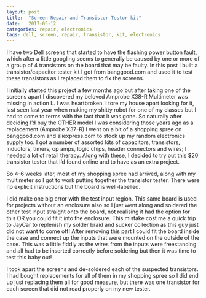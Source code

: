 ```yaml
---
layout: post
title:  "Screen Repair and Transistor Testor kit"
date:   2017-05-12
categories: repair, electronics
tags: dell, screen, repair, transistor, kit, electronics
---
```


I have two Dell screens that started to have the flashing power button fault, which after a little googling seems to generally be caused by one or more of a group of 4 transistors on the board that may be faulty. In this post I built a transistor/capacitor tester kit I got from banggood.com and used it to test these transistors as I replaced them to fix the screens.
 
<!--more-->
 
I initially started this project a few months ago but after taking one of the screens apart I discovered my beloved Amprobe X38-R Multimeter was missing in action L. I was heartbroken. I tore my house apart looking for it, last seen last year when making my shitty robot for one of my classes but I had to come to terms with the fact that it was gone. So naturally after deciding I’d buy the OTHER model I was considering those years ago as a replacement (Amprobe X37-R) I went on a bit of a shopping spree on banggood.com and aliexpress.com to stock up my random electronics supply too. I got a number of assorted kits of capacitors, transistors, inductors, timers, op amps, logic chips, header connectors and wires; I needed a lot of retail therapy. Along with these, I decided to try out this $20 transistor tester that I’d found online and to have as an extra project.
 
So 4-6 weeks later, most of my shopping spree had arrived, along with my multimeter so I got to work putting together the transistor tester. There were no explicit instructions but the board is well-labelled.
 
I did make one big error with the test input region. This same board is used for projects without an enclosure also so I just went along and soldered the other test input straight onto the board, not realising it had the option for this OR you could fit it into the enclosure. This mistake cost me a quick trip to JayCar to replenish my solder braid and sucker collection as this guy just did not want to come off! After removing this part I could fit the board inside the case and connect up the inputs that were mounted on the outside of the case. This was a little fiddly as the wires from the inputs were freestanding and all had to be inserted correctly before soldering but then it was time to test this baby out!
 
I took apart the screens and de-soldered each of the suspected transistors. I had bought replacements for all of them in my shopping spree so I did end up just replacing them all for good measure, but there was one transistor for each screen that did not read properly on my new tester.